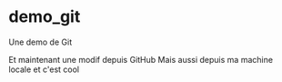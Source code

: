 demo_git
========

Une demo de Git

Et maintenant une modif depuis GitHub
Mais aussi depuis ma machine locale et c'est cool
